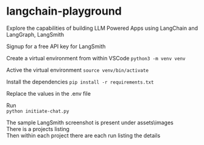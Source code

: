 # langchain-playground
Explore the capabilities of building LLM Powered Apps using LangChain and LangGraph, LangSmith

Signup for a free API key for LangSmith


Create a virtual environment from within VSCode
`python3 -m venv venv`

Active the virtual environment 
`source venv/bin/activate`

Install the dependencies
`pip install -r requirements.txt`


Replace the values in the .env file

Run  
`python initiate-chat.py`

The sample LangSmith screenshot is present under
assets\images  
There is a projects listing  
Then within each project there are each run listing the details


